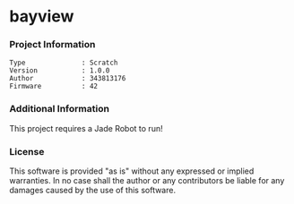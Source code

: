 bayview
================



### Project Information
```
Type              : Scratch
Version           : 1.0.0
Author            : 343813176
Firmware          : 42
```

### Additional Information
This project requires a Jade Robot to run!

### License
This software is provided "as is" without any expressed or implied warranties.  In no case shall the author or any contributors be liable for any damages caused by the use of this software.

